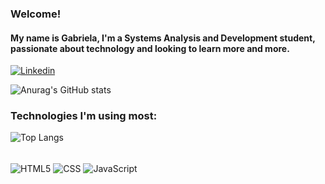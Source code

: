 ### Welcome!
#### My name is Gabriela, I'm a Systems Analysis and Development student, passionate about technology and looking to learn more and more.

[![Linkedin](https://img.shields.io/badge/LinkedIn-0077B5?style=for-the-badge&logo=linkedin&logoColor=white)](https://www.linkedin.com/in/gabriela-iaccino-88b5731bb/)


![Anurag's GitHub stats](https://github-readme-stats.vercel.app/api?username=Gawbb&show_icons=true&theme=radical)

### Technologies I'm using most:

![Top Langs](https://github-readme-stats.vercel.app/api/top-langs/?username=Gawbb&layout=compact)
<div style ="display: inline_block"></br>
    <img align ="center" alt=" HTML5 " src = "https://img.shields.io/badge/HTML5-E34F26?style=for-the-badge&logo=html5&logoColor=white " >
    <img align ="center" alt=" CSS " src = "https://img.shields.io/badge/CSS3-1572B6?style=for-the-badge&logo=css3&logoColor=white   " >
    <img align ="center" alt=" JavaScript " src = "https://img.shields.io/badge/JavaScript-323330?style=for-the-badge&logo=javascript&logoColor=F7DF1E  " >
</div></br>
